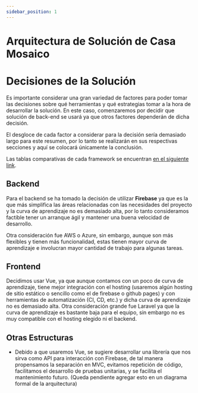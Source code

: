 ```yaml
---
sidebar_position: 1
---
```


# Arquitectura de Solución de Casa Mosaico

# Decisiones de la Solución

Es importante considerar una gran variedad de factores para poder tomar las decisiones sobre qué herramientas y qué estrategias tomar a la hora de desarrollar la solución. En este caso, comenzaremos por decidir que solución de back-end se usará ya que otros factores dependerán de dicha decisión.

El desgloce de cada factor a considerar para la decisión sería demasiado largo para este resumen, por lo tanto se realizarán en sus respectivas secciones y aquí se colocará únicamente la conclusión.

Las tablas comparativas de cada framework se encuentran [en el siguiente link](https://docs.google.com/spreadsheets/d/1uozX1ccRj4kSYTOSV0WPLc1fdak2UQO6rOpb9yUyVmE/edit?usp=sharing).

## Backend

Para el backend se ha tomado la decisión de utilizar **Firebase** ya que es la que más simplifica las áreas relacionadas con las necesidades del proyecto y la curva de aprendizaje no es demasiado alta, por lo tanto consideramos factible tener un arranque ágil y mantener una buena velocidad de desarrollo.

Otra consideración fue AWS o Azure, sin embargo, aunque son más flexibles y tienen más funcionalidad, estas tienen mayor curva de aprendizaje e involucran mayor cantidad de trabajo para algunas tareas.

## Frontend

Decidimos usar Vue, ya que aunque contamos con un poco de curva de aprendizaje, tiene mejor integración con el hosting (usaremos algún hosting de sitio estático o sencillo como el de firebase o github pages) y con herramientas de automatización (CI, CD, etc.) y dicha curva de aprendizaje no es demasiado alta. Otra consideración grande fue Laravel ya que la curva de aprendizaje es bastante baja para el equipo, sin embargo no es muy compatible con el hosting elegido ni el backend.

## Otras Estructuras

- Debido a que usaremos Vue, se sugiere desarrollar una librería que nos sirva como API para interacción con Firebase, de tal manera propensamos la separación en MVC, evitamos repetición de código, facilitamos el desarrollo de pruebas unitarias, y se facilita el mantenimiento futuro. (Queda pendiente agregar esto en un diagrama formal de la arquitectura)
